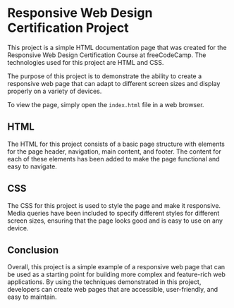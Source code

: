# Responsive Web Design Certification Project

This project is a simple HTML documentation page that was created for the Responsive Web Design Certification Course at freeCodeCamp. The technologies used for this project are HTML and CSS.

The purpose of this project is to demonstrate the ability to create a responsive web page that can adapt to different screen sizes and display properly on a variety of devices.

To view the page, simply open the `index.html` file in a web browser.

## HTML

The HTML for this project consists of a basic page structure with elements for the page header, navigation, main content, and footer. The content for each of these elements has been added to make the page functional and easy to navigate.

## CSS

The CSS for this project is used to style the page and make it responsive. Media queries have been included to specify different styles for different screen sizes, ensuring that the page looks good and is easy to use on any device.

## Conclusion

Overall, this project is a simple example of a responsive web page that can be used as a starting point for building more complex and feature-rich web applications. By using the techniques demonstrated in this project, developers can create web pages that are accessible, user-friendly, and easy to maintain.
